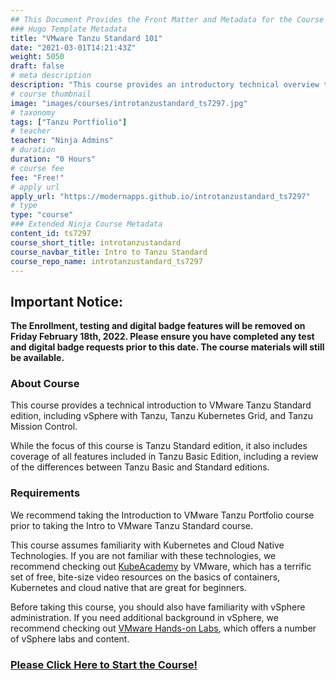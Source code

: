 ```yaml
---
## This Document Provides the Front Matter and Metadata for the Course Information page used in the modernapps.ninja homepage and the member profile page.
### Hugo Template Metadata
title: "VMware Tanzu Standard 101"
date: "2021-03-01T14:21:43Z"
weight: 5050
draft: false
# meta description
description: "This course provides an introductory technical overview to VMware Tanzu Basic and Tanzu Standard"
# course thumbnail
image: "images/courses/introtanzustandard_ts7297.jpg"
# taxonomy
tags: ["Tanzu Portfiolio"]
# teacher
teacher: "Ninja Admins"
# duration
duration: "0 Hours"
# course fee
fee: "Free!"
# apply url
apply_url: "https://modernapps.github.io/introtanzustandard_ts7297"
# type
type: "course"
### Extended Ninja Course Metadata
content_id: ts7297
course_short_title: introtanzustandard
course_navbar_title: Intro to Tanzu Standard
course_repo_name: introtanzustandard_ts7297
---  
```


## Important Notice: 

**The Enrollment, testing and digital badge features will be removed on Friday February 18th, 2022. Please ensure you have completed any test and digital badge requests prior to this date. The course materials will still be available.**

### About Course

This course provides a technical introduction to VMware Tanzu Standard edition, including vSphere with Tanzu, Tanzu Kubernetes Grid, and Tanzu Mission Control. 

While the focus of this course is Tanzu Standard edition, it also includes coverage of all features included in Tanzu Basic Edition, including a review of the differences between Tanzu Basic and Standard editions. 

### Requirements

We recommend taking the Introduction to VMware Tanzu Portfolio course prior to taking the Intro to VMware Tanzu Standard course.

This course assumes familiarity with Kubernetes and Cloud Native Technologies. If you are not familiar with these technologies, we recommend checking out [KubeAcademy](https://kube.academy/courses) by VMware, which has a terrific set of free, bite-size video resources on the basics of containers, Kubernetes and cloud native that are great for beginners.

Before taking this course, you should also have familiarity with vSphere administration. If you need additional background in vSphere, we recommend checking out [VMware Hands-on Labs](https://labs.hol.vmware.com/HOL/catalogs/catalog/1887), which offers a number of vSphere labs and content.

### [Please Click Here to Start the Course!](https://modernapps.ninja/introtanzustandard_ts7297/)
